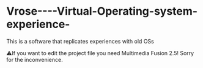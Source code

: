 # Vrose----Virtual-Operating-system-experience-
This is a software that replicates experiences with old OSs



:warning:If you want to edit the project file you need Multimedia Fusion 2.5! Sorry for the inconvenience. 
